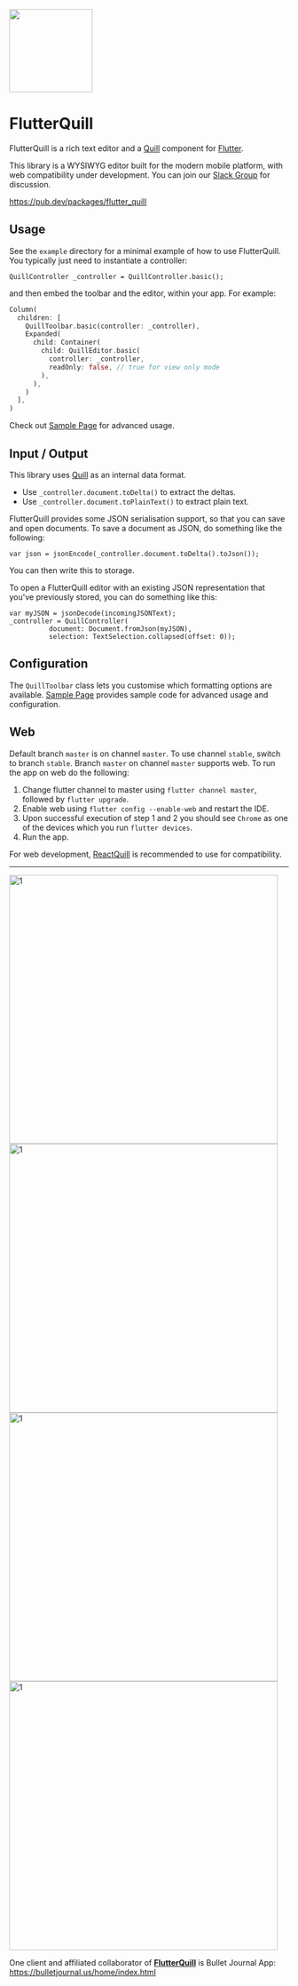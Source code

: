 
<a href="https://bulletjournal.us/home/index.html">
<img src=  
"https://user-images.githubusercontent.com/122956/72955931-ccc07900-3d52-11ea-89b1-d468a6e2aa2b.png"  
 width="150px" height="150px"></a>  
  
# FlutterQuill  
  
FlutterQuill is a rich text editor and a [Quill] component for [Flutter]. 
  
This library is a WYSIWYG editor built for the modern mobile platform, with web compatibility under development. You can join our [Slack Group] for discussion.

https://pub.dev/packages/flutter_quill

## Usage 

See the `example` directory for a minimal example of how to use FlutterQuill.  You typically just need to instantiate a controller:

```
QuillController _controller = QuillController.basic();
```

and then embed the toolbar and the editor, within your app.  For example:

```dart
Column(
  children: [
    QuillToolbar.basic(controller: _controller),
    Expanded(
      child: Container(
        child: QuillEditor.basic(
          controller: _controller,
          readOnly: false, // true for view only mode
        ),
      ),
    )
  ],
)
```
Check out [Sample Page] for advanced usage.

## Input / Output

This library uses [Quill] as an internal data format.

* Use `_controller.document.toDelta()` to extract the deltas.
* Use `_controller.document.toPlainText()` to extract plain text.

FlutterQuill provides some JSON serialisation support, so that you can save and open documents.  To save a document as JSON, do something like the following:

```
var json = jsonEncode(_controller.document.toDelta().toJson());
```

You can then write this to storage.

To open a FlutterQuill editor with an existing JSON representation that you've previously stored, you can do something like this:

```
var myJSON = jsonDecode(incomingJSONText);
_controller = QuillController(
          document: Document.fromJson(myJSON),
          selection: TextSelection.collapsed(offset: 0));
```

## Configuration

The `QuillToolbar` class lets you customise which formatting options are available.
[Sample Page] provides sample code for advanced usage and configuration.

## Web

Default branch `master` is on channel `master`. To use channel `stable`, switch to branch `stable`.
Branch `master` on channel `master` supports web. To run the app on web do the following:

1) Change flutter channel to master using `flutter channel master`, followed by `flutter upgrade`.
2) Enable web using `flutter config --enable-web` and restart the IDE.
3) Upon successful execution of step 1 and 2 you should see `Chrome` as one of the devices which you run `flutter devices`.
4) Run the app.

For web development, [ReactQuill] is recommended to use for compatibility.  
  
---  
  
<img width="484" alt="1" src="https://user-images.githubusercontent.com/122956/103142422-9bb19c80-46b7-11eb-83e4-dd0538a9236e.png">  
<img width="484" alt="1" src="https://user-images.githubusercontent.com/122956/103142455-0531ab00-46b8-11eb-89f8-26a77de9227f.png">  
<img width="484" alt="1" src="https://user-images.githubusercontent.com/122956/102963021-f28f5a00-449c-11eb-8f5f-6e9dd60844c4.png">  
<img width="484" alt="1" src="https://user-images.githubusercontent.com/122956/102977404-c9c88e00-44b7-11eb-9423-b68f3b30b0e0.png">  
  
One client and affiliated collaborator of **[FlutterQuill]** is Bullet Journal App: https://bulletjournal.us/home/index.html 
  
[Quill]: https://quilljs.com/docs/formats
[Flutter]: https://github.com/flutter/flutter  
[FlutterQuill]: https://pub.dev/packages/flutter_quill  
[ReactQuill]: https://github.com/zenoamaro/react-quill  
[Slack Group]: https://join.slack.com/t/bulletjournal1024/shared_invite/zt-fys7t9hi-ITVU5PGDen1rNRyCjdcQ2g
[Sample Page]: https://github.com/singerdmx/flutter-quill/blob/master/app/lib/pages/home_page.dart

